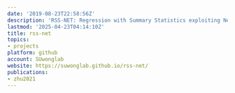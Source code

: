 ```yaml
---
date: '2019-08-23T22:58:56Z'
description: 'RSS-NET: Regression with Summary Statistics exploiting Network Topology'
lastmod: '2025-04-23T04:14:10Z'
title: rss-net
topics:
- projects
platform: github
account: SUwonglab
website: https://suwonglab.github.io/rss-net/
publications:
- zhu2021
---
```



